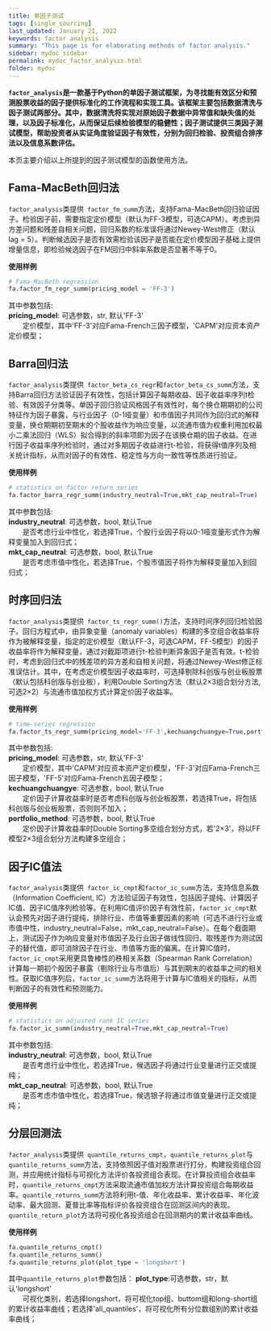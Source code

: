 ```yaml
---
title: 单因子测试
tags: [single_sourcing]
last_updated: January 21, 2022
keywords: factor analysis
summary: "This page is for elaborating methods of factor analysis."
sidebar: mydoc_sidebar
permalink: mydoc_factor_analysis.html
folder: mydoc
---
```




__`factor_analysis`是一款基于Python的单因子测试框架，为寻找能有效区分和预测股票收益的因子提供标准化的工作流程和实现工具。该框架主要包括数据清洗与因子测试两部分。其中，数据清洗将实现对原始因子数据中异常值和缺失值的处理，以及因子标准化，从而保证后续检验模型的稳健性；因子测试提供三类因子测试模型，帮助投资者从实证角度验证因子有效性，分别为回归检验、投资组合排序法以及信息系数评估。__

本页主要介绍以上所提到的因子测试模型的函数使用方法。

## Fama-MacBeth回归法

`factor_analysis`类提供` factor_fm_summ`方法，支持Fama-MacBeth回归验证因子。检验因子前，需要指定定价模型（默认为FF-3模型，可选CAPM）。考虑到异方差问题和残差自相关问题，回归系数的标准误将通过Newey-West修正（默认lag = 5）。判断候选因子是否有效需检验该因子是否能在定价模型因子基础上提供增量信息，即检验候选因子在FM回归中斜率系数是否显著不等于0。

__使用样例__

```python
# Fama-MacBeth regression
fa.factor_fm_regr_summ(pricing_model = 'FF-3')
```
其中参数包括:   
__pricing_model__: 可选参数，str, 默认'FF-3'  
&#8195;&#8195;定价模型，其中'FF-3'对应Fama-French三因子模型，'CAPM'对应资本资产定价模型；


## Barra回归法

`factor_analysis`类提供` factor_beta_cs_regr`和`factor_beta_cs_summ`方法，支持Barra回归方法验证因子有效性，包括计算因子每期收益、因子收益率序列t检验、有效因子分类等。单因子回归验证风格因子有效性时，每个换仓期期初的公司特征作为因子暴露，与行业因子（0-1哑变量）和市值因子共同作为回归式的解释变量，换仓期期初至期末的个股收益作为响应变量，以流通市值为权重利用加权最小二乘法回归（WLS）拟合得到的斜率项即为因子在该换仓期的因子收益。在进行因子收益率序列检验时，通过对多期因子收益进行t-检验，将获得t值序列及相关统计指标，从而对因子的有效性、稳定性与方向一致性等性质进行验证。

__使用样例__

```python
# statistics on factor return series 
fa.factor_barra_regr_summ(industry_neutral=True,mkt_cap_neutral=True)
```
其中参数包括:   
__industry_neutral__: 可选参数，bool, 默认True  
&#8195;&#8195;是否考虑行业中性化，若选择True，个股行业因子将以0-1哑变量形式作为解释变量加入到回归式；  
__mkt_cap_neutral__: 可选参数，bool, 默认True  
&#8195;&#8195;是否考虑市值中性化，若选择True，个股市值因子将作为解释变量加入到回归式；  


## 时序回归法

`factor_analysis`类提供` factor_ts_regr_summ()`方法，支持时间序列回归检验因子。回归方程式中，由异象变量（anomaly variables）构建的多空组合收益率将作为被解释变量，指定的定价模型（默认FF-3，可选CAPM，FF-5模型）的因子收益率将作为解释变量，通过对截距项进行t-检验判断异象因子是否有效。t-检验时，考虑到回归式中的残差项的异方差和自相关问题，将通过Newey-West修正标准误估计。其中，在考虑定价模型因子收益率时，可选择剔除科创版与创业板股票（默认包括科创版与创业板），利用Double Sorting方法（默认2×3组合划分方法,可选2×2）与流通市值加权方式计算定价因子收益率。

__使用样例__

```python
# time-series regression
fa.factor_ts_regr_summ(pricing_model='FF-3',kechuangchuangye=True,portfolio_method='2*3')
```

其中参数包括:   
__pricing_model__: 可选参数，str, 默认'FF-3'  
&#8195;&#8195;定价模型，其中'CAPM'对应资本资产定价模型，'FF-3'对应Fama-French三因子模型，'FF-5'对应Fama-French五因子模型；  
__kechuangchuangye__: 可选参数，bool, 默认True  
&#8195;&#8195;定价因子计算收益率时是否考虑科创版与创业板股票，若选择True，将包括科创版与创业板股票，否则则不加入；  
__portfolio_method__: 可选参数，bool, 默认True  
&#8195;&#8195;定价因子计算收益率时Double Sorting多空组合划分方式，若'2×3'，将以FF模型2×3组合划分方法构建多空组合；  


## 因子IC值法

`factor_analysis`类提供` factor_ic_cmpt`和`factor_ic_summ`方法，支持信息系数（Information Coefficient, IC）方法验证因子有效性，包括因子提纯、计算因子IC值、因子IC值序列检验等。在利用IC值评价因子有效性前，`factor_ic_cmpt`默认会预先对因子进行提纯，排除行业、市值等重要因素的影响（可选不进行行业或市值中性，industry_neutral=False，mkt_cap_neutral=False）。在每个截面期上，测试因子作为响应变量对市值因子及行业因子做线性回归，取残差作为测试因子的替代值，即可消除因子在行业、市值等方面的偏离。在计算IC值时，`factor_ic_cmpt`采用更具鲁棒性的秩相关系数（Spearman Rank Correlation）计算每一期初个股因子暴露（剔除行业与市值后）与其到期末的收益率之间的相关性。获取IC值序列后，`factor_ic_summ`方法将用于计算与IC值相关的指标，从而判断因子的有效性和预测能力。

__使用样例__

```python
# statistics on adjusted rank IC series 
fa.factor_ic_summ(industry_neutral=True,mkt_cap_neutral=True)
```
其中参数包括:   
__industry_neutral__: 可选参数，bool, 默认True  
&#8195;&#8195;是否考虑行业中性化，若选择True，候选因子将通过行业变量进行正交或提纯；  
__mkt_cap_neutral__: 可选参数，bool, 默认True  
&#8195;&#8195;是否考虑市值中性化，若选择True，候选银子将通过市值变量进行正交或提纯；  



## 分层回测法

`factor_analysis`类提供` quantile_returns_cmpt`，`quantile_returns_plot`与  `quantile_returns_summ`方法，支持依照因子值对股票进行打分，构建投资组合回测，并应用统计指标与可视化方法评价各投资组合表现。在计算投资组合收益率时，`quantile_returns_cmpt`方法采取流通市值加权方法计算投资组合每期收益率。`quantile_returns_summ`方法将利用t-值、年化收益率、累计收益率、年化波动率、最大回测、夏普比率等指标评价各投资组合在回测区间内的表现。`quantile_return_plot`方法将可视化各投资组合在回测期内的累计收益率曲线。

__使用样例__

```python
fa.quantile_returns_cmpt()
fa.quantile_returns_summ()
fa.quantile_returns_plot(plot_type = 'longshort')
```
其中`quantile_returns_plot`参数包括：
__plot_type__:可选参数，str，默认'longshort'  
&#8195;&#8195;可视化类别，若选择longshort，将可视化top组、buttom组和long-short组的累计收益率曲线；若选择'all_quantiles'，将可视化所有分位数组别的累计收益率曲线；  